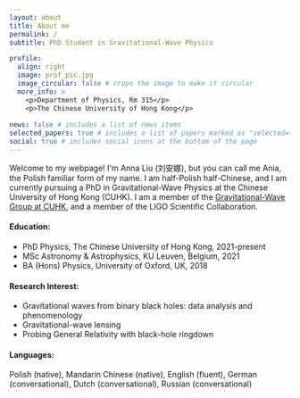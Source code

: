 ```yaml
---
layout: about
title: About me
permalink: /
subtitle: PhD Student in Gravitational-Wave Physics 

profile:
  align: right
  image: prof_pic.jpg
  image_circular: false # crops the image to make it circular
  more_info: >
    <p>Department of Physics, Rm 315</p>
    <p>The Chinese University of Hong Kong</p>
  
news: false # includes a list of news items
selected_papers: true # includes a list of papers marked as "selected={true}"
social: true # includes social icons at the bottom of the page
---
```

Welcome to my webpage! I'm Anna Liu (刘安娜), but you can call me Ania, the Polish familiar form of my name. I am half-Polish half-Chinese, and I am currently pursuing a PhD in Gravitational-Wave Physics at the Chinese University of Hong Kong (CUHK). I am a member of the [Gravitational-Wave Group at CUHK](https://gw.phy.cuhk.edu.hk/), and a member of the LIGO Scientific Collaboration. 

#### <i class="fa-solid fa-building-columns" style="color: #74C0FC;"></i> Education: 
- PhD Physics, The Chinese University of Hong Kong, 2021-present
- MSc Astronomy & Astrophysics, KU Leuven, Belgium, 2021
- BA (Hons) Physics, University of Oxford, UK, 2018

#### <i class="fa-solid fa-magnifying-glass-chart" style="color: #fbae56;"></i> Research Interest: 
- Gravitational waves from binary black holes: data analysis and phenomenology
- Gravitational-wave lensing
- Probing General Relativity with black-hole ringdown

#### <i class="fa-solid fa-earth-americas" style="color: #badb9e;"></i> Languages: 
Polish (native), Mandarin Chinese (native), English (fluent), German (conversational), Dutch (conversational), Russian (conversational)

